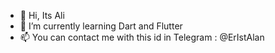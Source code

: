 - 👋 Hi, Its Ali
- 🌱 I’m currently learning Dart and Flutter
- :mailbox: You can contact me with this id in Telegram : @ErIstAlan
<!---
alli2729/alli2729 is a ✨ special ✨ repository because its `README.md` (this file) appears on your GitHub profile.
You can click the Preview link to take a look at your changes.
--->
